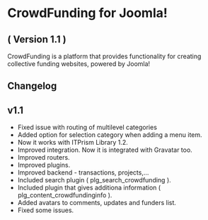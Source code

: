 CrowdFunding for Joomla! 
==========================
( Version 1.1 )
--------------------------

CrowdFunding is a platform that provides functionality for creating collective funding websites, powered by Joomla!

Changelog
---------

v1.1
-------

* Fixed issue with routing of multilevel categories
* Added option for selection category when adding a menu item.
* Now it works with ITPrism Library 1.2.
* Improved integration. Now it is integrated with Gravatar too.
* Improved routers.
* Improved plugins.
* Improved backend - transactions, projects,...
* Included search plugin ( plg_search_crowdfunding ).
* Included plugin that gives additiona information ( plg_content_crowdfundinginfo ).
* Added avatars to comments, updates and funders list.
* Fixed some issues.
